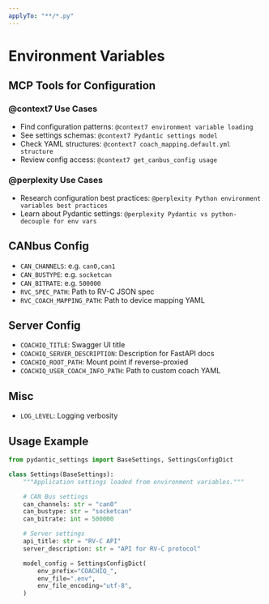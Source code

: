 ```yaml
---
applyTo: "**/*.py"
---
```


# Environment Variables

## MCP Tools for Configuration

### @context7 Use Cases

- Find configuration patterns: `@context7 environment variable loading`
- See settings schemas: `@context7 Pydantic settings model`
- Check YAML structures: `@context7 coach_mapping.default.yml structure`
- Review config access: `@context7 get_canbus_config usage`

### @perplexity Use Cases

- Research configuration best practices: `@perplexity Python environment variables best practices`
- Learn about Pydantic settings: `@perplexity Pydantic vs python-decouple for env vars`

## CANbus Config

- `CAN_CHANNELS`: e.g. `can0,can1`
- `CAN_BUSTYPE`: e.g. `socketcan`
- `CAN_BITRATE`: e.g. `500000`
- `RVC_SPEC_PATH`: Path to RV-C JSON spec
- `RVC_COACH_MAPPING_PATH`: Path to device mapping YAML

## Server Config

- `COACHIQ_TITLE`: Swagger UI title
- `COACHIQ_SERVER_DESCRIPTION`: Description for FastAPI docs
- `COACHIQ_ROOT_PATH`: Mount point if reverse-proxied
- `COACHIQ_USER_COACH_INFO_PATH`: Path to custom coach YAML

## Misc

- `LOG_LEVEL`: Logging verbosity

## Usage Example

```python
from pydantic_settings import BaseSettings, SettingsConfigDict

class Settings(BaseSettings):
    """Application settings loaded from environment variables."""

    # CAN Bus settings
    can_channels: str = "can0"
    can_bustype: str = "socketcan"
    can_bitrate: int = 500000

    # Server settings
    api_title: str = "RV-C API"
    server_description: str = "API for RV-C protocol"

    model_config = SettingsConfigDict(
        env_prefix="COACHIQ_",
        env_file=".env",
        env_file_encoding="utf-8",
    )
```
